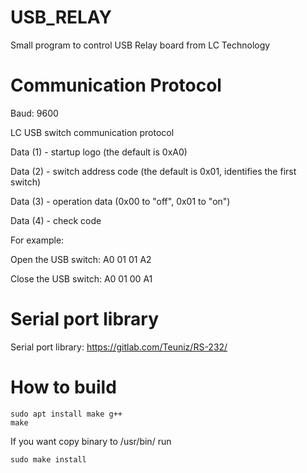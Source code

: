 # USB_RELAY

Small program to control USB Relay board from LC Technology

# Communication Protocol

Baud: 9600

LC USB switch communication protocol

Data (1) - startup logo (the default is 0xA0)

Data (2) - switch address code (the default is 0x01, identifies the first switch) 

Data (3) - operation data (0x00 to "off", 0x01 to "on") 

Data (4) - check code

For example:

Open the USB switch: A0 01 01 A2

Close the USB switch: A0 01 00 A1

# Serial port library

Serial port library: https://gitlab.com/Teuniz/RS-232/

# How to build

```
sudo apt install make g++
make
```

If you want copy binary to /usr/bin/ run

```
sudo make install
```

